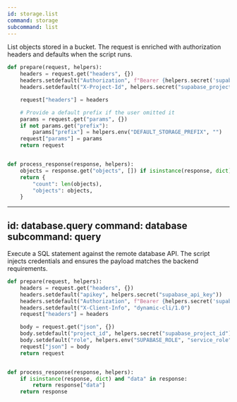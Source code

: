 ```yaml
---
id: storage.list
command: storage
subcommand: list
---
```

List objects stored in a bucket. The request is enriched with authorization
headers and defaults when the script runs.

```python
def prepare(request, helpers):
    headers = request.get("headers", {})
    headers.setdefault("Authorization", f"Bearer {helpers.secret('supabase_api_key')}")
    headers.setdefault("X-Project-Id", helpers.secret("supabase_project_id"))

    request["headers"] = headers

    # Provide a default prefix if the user omitted it
    params = request.get("params", {})
    if not params.get("prefix"):
        params["prefix"] = helpers.env("DEFAULT_STORAGE_PREFIX", "")
    request["params"] = params
    return request


def process_response(response, helpers):
    objects = response.get("objects", []) if isinstance(response, dict) else []
    return {
        "count": len(objects),
        "objects": objects,
    }
```
---
id: database.query
command: database
subcommand: query
---
Execute a SQL statement against the remote database API. The script injects
credentials and ensures the payload matches the backend requirements.

```python
def prepare(request, helpers):
    headers = request.get("headers", {})
    headers.setdefault("apikey", helpers.secret("supabase_api_key"))
    headers.setdefault("Authorization", f"Bearer {helpers.secret('supabase_api_key')}")
    headers.setdefault("X-Client-Info", "dynamic-cli/1.0")
    request["headers"] = headers

    body = request.get("json", {})
    body.setdefault("project_id", helpers.secret("supabase_project_id"))
    body.setdefault("role", helpers.env("SUPABASE_ROLE", "service_role"))
    request["json"] = body
    return request


def process_response(response, helpers):
    if isinstance(response, dict) and "data" in response:
        return response["data"]
    return response
```
